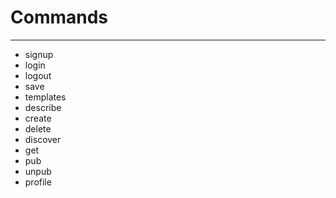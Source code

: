 # Commands
***

- signup
- login
- logout
- save
- templates
- describe
- create
- delete
- discover
- get
- pub
- unpub
- profile